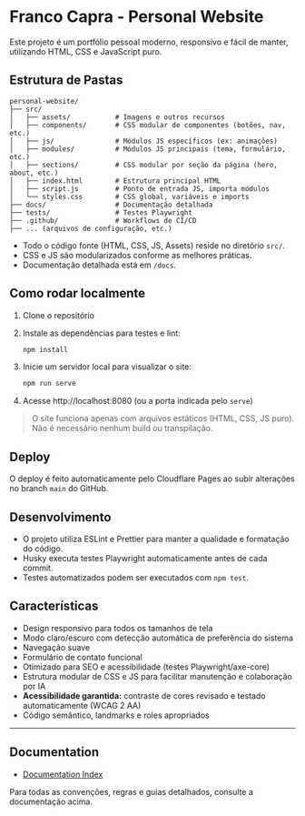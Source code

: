 # Franco Capra - Personal Website

Este projeto é um portfólio pessoal moderno, responsivo e fácil de manter, utilizando HTML, CSS e JavaScript puro.

## Estrutura de Pastas

```
personal-website/
├── src/
│   ├── assets/           # Imagens e outros recursos
│   ├── components/       # CSS modular de componentes (botões, nav, etc.)
│   ├── js/               # Módulos JS específicos (ex: animações)
│   ├── modules/          # Módulos JS principais (tema, formulário, etc.)
│   ├── sections/         # CSS modular por seção da página (hero, about, etc.)
│   ├── index.html        # Estrutura principal HTML
│   ├── script.js         # Ponto de entrada JS, importa módulos
│   └── styles.css        # CSS global, variáveis e imports
├── docs/                 # Documentação detalhada
├── tests/                # Testes Playwright
├── .github/              # Workflows de CI/CD
├── ... (arquivos de configuração, etc.)
```

- Todo o código fonte (HTML, CSS, JS, Assets) reside no diretório `src/`.
- CSS e JS são modularizados conforme as melhores práticas.
- Documentação detalhada está em `/docs`.

## Como rodar localmente

1. Clone o repositório
2. Instale as dependências para testes e lint:

   ```bash
   npm install
   ```

3. Inicie um servidor local para visualizar o site:

   ```bash
   npm run serve
   ```

4. Acesse http://localhost:8080 (ou a porta indicada pelo `serve`)

> O site funciona apenas com arquivos estáticos (HTML, CSS, JS puro). Não é necessário nenhum build ou transpilação.

## Deploy

O deploy é feito automaticamente pelo Cloudflare Pages ao subir alterações no branch `main` do GitHub.

## Desenvolvimento

- O projeto utiliza ESLint e Prettier para manter a qualidade e formatação do código.
- Husky executa testes Playwright automaticamente antes de cada commit.
- Testes automatizados podem ser executados com `npm test`.

## Características

- Design responsivo para todos os tamanhos de tela
- Modo claro/escuro com detecção automática de preferência do sistema
- Navegação suave
- Formulário de contato funcional
- Otimizado para SEO e acessibilidade (testes Playwright/axe-core)
- Estrutura modular de CSS e JS para facilitar manutenção e colaboração por IA
- **Acessibilidade garantida:** contraste de cores revisado e testado automaticamente (WCAG 2 AA)
- Código semântico, landmarks e roles apropriados

---

## Documentation

- [Documentation Index](docs/README.md)

Para todas as convenções, regras e guias detalhados, consulte a documentação acima.
